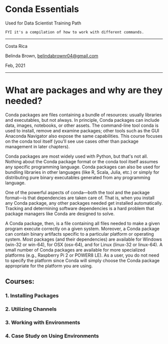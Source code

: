 # Conda Essentials

Used for Data Scientist Training Path 

`FYI it's a compilation of how to work with different commands.`

----------

Costa Rica

Belinda Brown, belindabrownr04@gmail.com

Feb, 2021

----------

# What are packages and why are they needed? 
Conda packages are files containing a bundle of resources: usually libraries and executables, but not always. In principle, Conda packages can include data, images, notebooks, or other assets. The command-line tool conda is used to install, remove and examine packages; other tools such as the GUI Anaconda Navigator also expose the same capabilities. This course focuses on the conda tool itself (you'll see use cases other than package management in later chapters). 

Conda packages are most widely used with Python, but that's not all. Nothing about the Conda package format or the conda tool itself assumes any specific programming language. Conda packages can also be used for bundling libraries in other languages (like R, Scala, Julia, etc.) or simply for distributing pure binary executables generated from any programming language. 

One of the powerful aspects of conda—both the tool and the package format—is that dependencies are taken care of. That is, when you install any Conda package, any other packages needed get installed automatically. Tracking and determining software dependencies is a hard problem that package managers like Conda are designed to solve. 

A Conda package, then, is a file containing all files needed to make a given program execute correctly on a given system. Moreover, a Conda package can contain binary artifacts specific to a particular platform or operating system. Most packages (and their dependencies) are available for Windows (win-32 or win-64), for OSX (osx-64), and for Linux (linux-32 or linux-64). A small number of Conda packages are available for more specialized platforms (e.g., Raspberry Pi 2 or POWER8 LE). As a user, you do not need to specify the platform since Conda will simply choose the Conda package appropriate for the platform you are using. 

## Courses:

### 1. Installing Packages

### 2. Utilizing Channels

### 3. Working with Environments

### 4. Case Study on Using Environments

